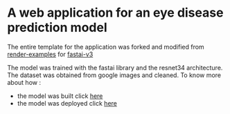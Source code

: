 # A web application for an eye disease prediction model

The entire template for the application was forked and modified from [render-examples]( https://github.com/render-examples ) for [fastai-v3](https://github.com/render-examples/fastai-v3)

The model was trained with the fastai library and the resnet34 architecture. The dataset was obtained from google images and cleaned. 
To know more about how :
* the model was built click [here](https://github.com/fastai/course-v3/blob/master/nbs/dl1/lesson2-download.ipynb)
* the model was deployed click [here](https://course.fast.ai/deployment_render.html)
